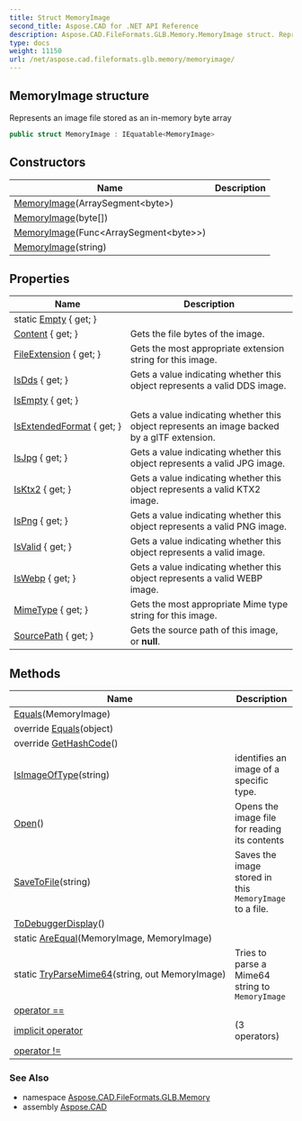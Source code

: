 ```yaml
---
title: Struct MemoryImage
second_title: Aspose.CAD for .NET API Reference
description: Aspose.CAD.FileFormats.GLB.Memory.MemoryImage struct. Represents an image file stored as an inmemory byte array
type: docs
weight: 11150
url: /net/aspose.cad.fileformats.glb.memory/memoryimage/
---
```

## MemoryImage structure

Represents an image file stored as an in-memory byte array

```csharp
public struct MemoryImage : IEquatable<MemoryImage>
```

## Constructors

| Name | Description |
| --- | --- |
| [MemoryImage](memoryimage/#constructor_1)(ArraySegment&lt;byte&gt;) |  |
| [MemoryImage](memoryimage/#constructor)(byte[]) |  |
| [MemoryImage](memoryimage/#constructor_2)(Func&lt;ArraySegment&lt;byte&gt;&gt;) |  |
| [MemoryImage](memoryimage/#constructor_3)(string) |  |

## Properties

| Name | Description |
| --- | --- |
| static [Empty](../../aspose.cad.fileformats.glb.memory/memoryimage/empty/) { get; } |  |
| [Content](../../aspose.cad.fileformats.glb.memory/memoryimage/content/) { get; } | Gets the file bytes of the image. |
| [FileExtension](../../aspose.cad.fileformats.glb.memory/memoryimage/fileextension/) { get; } | Gets the most appropriate extension string for this image. |
| [IsDds](../../aspose.cad.fileformats.glb.memory/memoryimage/isdds/) { get; } | Gets a value indicating whether this object represents a valid DDS image. |
| [IsEmpty](../../aspose.cad.fileformats.glb.memory/memoryimage/isempty/) { get; } |  |
| [IsExtendedFormat](../../aspose.cad.fileformats.glb.memory/memoryimage/isextendedformat/) { get; } | Gets a value indicating whether this object represents an image backed by a glTF extension. |
| [IsJpg](../../aspose.cad.fileformats.glb.memory/memoryimage/isjpg/) { get; } | Gets a value indicating whether this object represents a valid JPG image. |
| [IsKtx2](../../aspose.cad.fileformats.glb.memory/memoryimage/isktx2/) { get; } | Gets a value indicating whether this object represents a valid KTX2 image. |
| [IsPng](../../aspose.cad.fileformats.glb.memory/memoryimage/ispng/) { get; } | Gets a value indicating whether this object represents a valid PNG image. |
| [IsValid](../../aspose.cad.fileformats.glb.memory/memoryimage/isvalid/) { get; } | Gets a value indicating whether this object represents a valid image. |
| [IsWebp](../../aspose.cad.fileformats.glb.memory/memoryimage/iswebp/) { get; } | Gets a value indicating whether this object represents a valid WEBP image. |
| [MimeType](../../aspose.cad.fileformats.glb.memory/memoryimage/mimetype/) { get; } | Gets the most appropriate Mime type string for this image. |
| [SourcePath](../../aspose.cad.fileformats.glb.memory/memoryimage/sourcepath/) { get; } | Gets the source path of this image, or **null**. |

## Methods

| Name | Description |
| --- | --- |
| [Equals](../../aspose.cad.fileformats.glb.memory/memoryimage/equals/#equals)(MemoryImage) |  |
| override [Equals](../../aspose.cad.fileformats.glb.memory/memoryimage/equals/#equals_1)(object) |  |
| override [GetHashCode](../../aspose.cad.fileformats.glb.memory/memoryimage/gethashcode/)() |  |
| [IsImageOfType](../../aspose.cad.fileformats.glb.memory/memoryimage/isimageoftype/)(string) | identifies an image of a specific type. |
| [Open](../../aspose.cad.fileformats.glb.memory/memoryimage/open/)() | Opens the image file for reading its contents |
| [SaveToFile](../../aspose.cad.fileformats.glb.memory/memoryimage/savetofile/)(string) | Saves the image stored in this `MemoryImage` to a file. |
| [ToDebuggerDisplay](../../aspose.cad.fileformats.glb.memory/memoryimage/todebuggerdisplay/)() |  |
| static [AreEqual](../../aspose.cad.fileformats.glb.memory/memoryimage/areequal/)(MemoryImage, MemoryImage) |  |
| static [TryParseMime64](../../aspose.cad.fileformats.glb.memory/memoryimage/tryparsemime64/)(string, out MemoryImage) | Tries to parse a Mime64 string to `MemoryImage` |
| [operator ==](../../aspose.cad.fileformats.glb.memory/memoryimage/op_equality/) |  |
| [implicit operator](../../aspose.cad.fileformats.glb.memory/memoryimage/op_implicit/#op_implicit_1) |  (3 operators) |
| [operator !=](../../aspose.cad.fileformats.glb.memory/memoryimage/op_inequality/) |  |

### See Also

* namespace [Aspose.CAD.FileFormats.GLB.Memory](../../aspose.cad.fileformats.glb.memory/)
* assembly [Aspose.CAD](../../)


